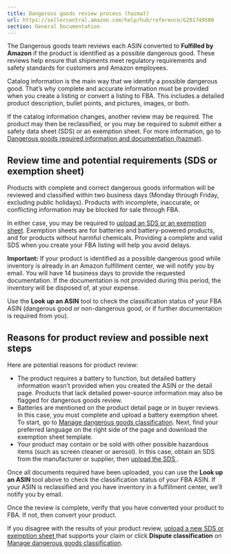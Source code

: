 ```yaml
---
title: Dangerous goods review process (hazmat)
url: https://sellercentral.amazon.com/help/hub/reference/G201749580
section: General Documentation
---
```


The Dangerous goods team reviews each ASIN converted to **Fulfilled by
Amazon** if the product is identified as a possible dangerous good. These
reviews help ensure that shipments meet regulatory requirements and safety
standards for customers and Amazon employees.

Catalog information is the main way that we identify a possible dangerous
good. That’s why complete and accurate information must be provided when you
create a listing or convert a listing to FBA. This includes a detailed product
description, bullet points, and pictures, images, or both.

If the catalog information changes, another review may be required. The
product may then be reclassified, or you may be required to submit either a
safety data sheet (SDS) or an exemption sheet. For more information, go to
[Dangerous goods required information and documentation
(hazmat)](/gp/help/201371860).

##  Review time and potential requirements (SDS or exemption sheet)

Products with complete and correct dangerous goods information will be
reviewed and classified within two business days (Monday through Friday,
excluding public holidays). Products with incomplete, inaccurate, or
conflicting information may be blocked for sale through FBA.

In either case, you may be required to [upload an SDS or an exemption
sheet](/gp/fba/material-safety-data-sheet/index.html). Exemption sheets are
for batteries and battery-powered products, and for products without harmful
chemicals. Providing a complete and valid SDS when you create your FBA listing
will help you avoid delays.

**Important:** If your product is identified as a possible dangerous good
while inventory is already in an Amazon fulfillment center, we will notify you
by email. You will have 14 business days to provide the requested
documentation. If the documentation is not provided during this period, the
inventory will be disposed of, at your expense.

Use the **Look up an ASIN** tool to check the classification status of your
FBA ASIN (dangerous good or non-dangerous good, or if further documentation is
required from you).

## Reasons for product review and possible next steps

Here are potential reasons for product review:

  * The product requires a battery to function, but detailed battery information wasn’t provided when you created the ASIN or the detail page. Products that lack detailed power-source information may also be flagged for dangerous goods review. 
  * Batteries are mentioned on the product detail page or in buyer reviews. In this case, you must complete and upload a battery exemption sheet. To start, go to [Manage dangerous goods classification](/fba/compliance-dashboard/index.html). Next, find your preferred language on the right side of the page and download the exemption sheet template.
  * Your product may contain or be sold with other possible hazardous items (such as screen cleaner or aerosol). In this case, obtain an SDS from the manufacturer or supplier, then [upload the SDS ](/gp/fba/material-safety-data-sheet/index.html). 

Once all documents required have been uploaded, you can use the **Look up an
ASIN** tool above to check the classification status of your FBA ASIN. If your
ASIN is reclassified and you have inventory in a fulfillment center, we’ll
notify you by email.

Once the review is complete, verify that you have converted your product to
FBA. If not, then convert your product.

If you disagree with the results of your product review, [upload a new SDS or
exemption sheet ](/fba/compliance-dashboard/index.html) that supports your
claim or click **Dispute classification** on [Manage dangerous goods
classification](/fba/compliance-dashboard/index.html).

